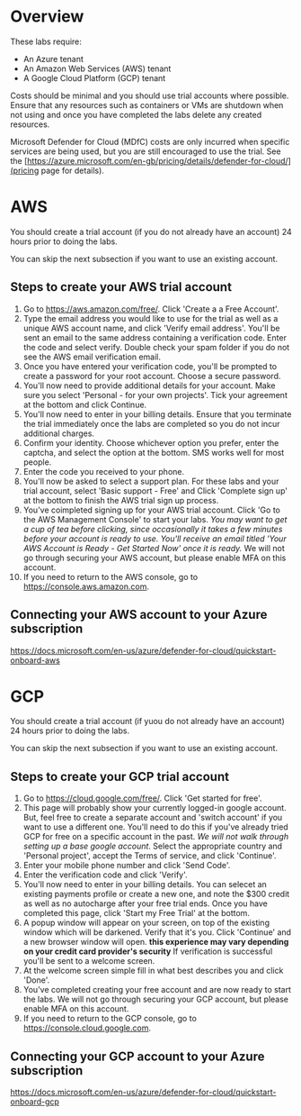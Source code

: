 # Overview
These labs require:
 - An Azure tenant
 - An Amazon Web Services (AWS) tenant
 - A Google Cloud Platform (GCP) tenant

 Costs should be minimal and you should use trial accounts where possible. Ensure that any resources such as containers or VMs are shutdown when not using and once you have completed the labs delete any created resources.

 Microsoft Defender for Cloud (MDfC) costs are only incurred when specific services are being used, but you are still encouraged to use the trial. See the [https://azure.microsoft.com/en-gb/pricing/details/defender-for-cloud/](pricing page for details).

 # AWS
 You should create a trial account (if you do not already have an account) 24 hours prior to doing the labs.
 
 You can skip the next subsection if you want to use an existing account.
## Steps to create your AWS trial account
1. Go to https://aws.amazon.com/free/. Click 'Create a a Free Account'.
2. Type the email address you would like to use for the trial as well as a unique AWS account name, and click 'Verify email address'. You'll be sent an email to the same address containing a verification code. Enter the code and select verify. Double check your spam folder if you do not see the AWS email verification email.
3. Once you have entered your verification code, you'll be prompted to create a password for your root account. Choose a secure password.
4. You'll now need to provide additional details for your account. Make sure you select 'Personal - for your own projects'. Tick your agreement at the bottom and click Continue.
5. You'll now need to enter in your billing details. Ensure that you terminate the trial immediately once the labs are completed so you do not incur additional charges.
6. Confirm your identity. Choose whichever option you prefer, enter the captcha, and select the option at the bottom. SMS works well for most people.
7. Enter the code you received to your phone.
8. You'll now be asked to select a support plan. For these labs and your trial account, select 'Basic support - Free' and Click 'Complete sign up' at the bottom to finish the AWS trial sign up process.
9. You've coimpleted signing up for your AWS trial account. Click 'Go to the AWS Management Console' to start your labs. *You may want to get a cup of tea before clicking, since occasionally it takes a few minutes before your account is ready to use. You'll receive an email titled 'Your AWS Account is Ready - Get Started Now' once it is ready.* We will not go through securing your AWS account, but please enable MFA on this account.
10. If you need to return to the AWS console, go to https://console.aws.amazon.com.




 ## Connecting your AWS account to your Azure subscription
 https://docs.microsoft.com/en-us/azure/defender-for-cloud/quickstart-onboard-aws

 # GCP
 You should create a trial account (if yuou do not already have an account) 24 hours prior to doing the labs.

 You can skip the next subsection if you want to use an existing account.
## Steps to create your GCP trial account
1. Go to https://cloud.google.com/free/. Click 'Get started for free'.
2. This page will probably show your currently logged-in google account. But, feel free to create a separate account and 'switch account' if you want to use a different one. You'll need to do this if you've already tried GCP for free on a specific account in the past. *We will not walk through setting up a base google account*. Select the appropriate country and 'Personal project', accept the Terms of service, and click 'Continue'.
3. Enter your mobile phone number and click 'Send Code'.
4. Enter the verification code and click 'Verify'.
5. You'll now need to enter in  your billing details. You can selecet an existing payments profile or create a new one, and note the $300 credit as well as no autocharge after your free trial ends. Once you have completed this page, click 'Start my Free Trial' at the bottom.
6. A popup window will appear on your screen, on top of the existing window which will be darkened. Verify that it's you. Click 'Continue' and a new browser window will open. **this experience may vary depending on your credit card provider's security** If verification is successful you'll be sent to a welcome screen.
7. At the welcome screen simple fill in what best describes you and click 'Done'.
8. You've completed creating your free account and are now ready to start the labs. We will not go through securing your GCP account, but please enable MFA on this account.
9. If you need to return to the GCP console, go to https://console.cloud.google.com.


## Connecting your GCP account to your Azure subscription
https://docs.microsoft.com/en-us/azure/defender-for-cloud/quickstart-onboard-gcp
